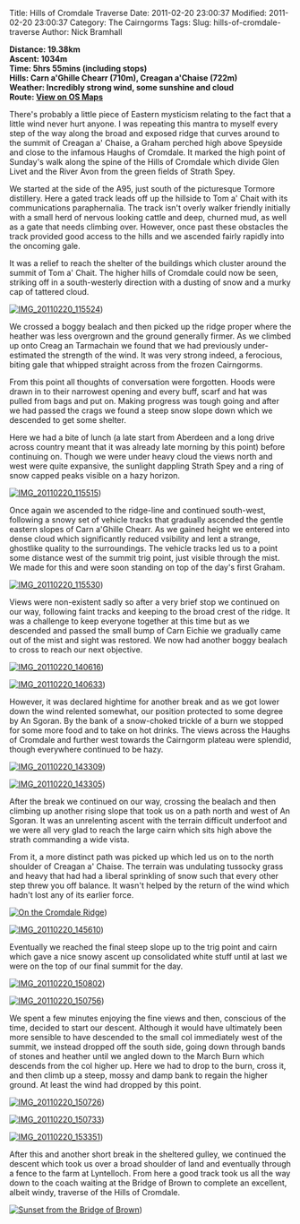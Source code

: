 Title: Hills of Cromdale Traverse
Date: 2011-02-20 23:00:37
Modified: 2011-02-20 23:00:37
Category: The Cairngorms
Tags: 
Slug: hills-of-cromdale-traverse
Author: Nick Bramhall

**Distance: 19.38km  
Ascent: 1034m  
Time: 5hrs 55mins (including stops)  
Hills: Carn a'Ghille Chearr (710m), Creagan a'Chaise (722m)  
Weather: Incredibly strong wind, some sunshine and cloud  
Route: [View on OS Maps](https://www.invertedworld.co.uk/hillwalking/hillwalk/341)**



There's probably a little piece of Eastern mysticism relating to the fact that a little wind never hurt anyone. I was repeating this mantra to myself every step of the way along the broad and exposed ridge that curves around to the summit of Creagan a' Chaise, a Graham perched high above Speyside and close to the infamous Haughs of Cromdale. It marked the high point of Sunday's walk along the spine of the Hills of Cromdale which divide Glen Livet and the River Avon from the green fields of Strath Spey.

<!--more-->

We started at the side of the A95, just south of the picturesque Tormore distillery. Here a gated track leads off up the hillside to Tom a' Chait with its communications paraphernalia. The track isn't overly walker friendly initially with a small herd of nervous looking cattle and deep, churned mud, as well as a gate that needs climbing over. However, once past these obstacles the track provided good access to the hills and we ascended fairly rapidly into the oncoming gale.



It was a relief to reach the shelter of the buildings which cluster around the summit of Tom a' Chait. The higher hills of Cromdale could now be seen, striking off in a south-westerly direction with a dusting of snow and a murky cap of tattered cloud.



[![IMG_20110220_115524](https://live.staticflickr.com/5220/5464509212_1efb5c3cda_b.jpg "IMG_20110220_115524")](https://www.flickr.com/photos/black_friction/5464509212/))



We crossed a boggy bealach and then picked up the ridge proper where the heather was less overgrown and the ground generally firmer. As we climbed up onto Creag an Tarmachain we found that we had previously under-estimated the strength of the wind. It was very strong indeed, a ferocious, biting gale that whipped straight across from the frozen Cairngorms. 



From this point all thoughts of conversation were forgotten. Hoods were drawn in to their narrowest opening and every buff, scarf and hat was pulled from bags and put on. Making progress was tough going and after we had passed the crags we found a steep snow slope down which we descended to get some shelter.



Here we had a bite of lunch (a late start from Aberdeen and a long drive across country meant that it was already late morning by this point) before continuing on. Though we were under heavy cloud the views north and west were quite expansive, the sunlight dappling Strath Spey and a ring of snow capped peaks visible on a hazy horizon.



[![IMG_20110220_115515](https://live.staticflickr.com/5173/5463908731_04b69c6e27_b.jpg "IMG_20110220_115515")](https://www.flickr.com/photos/black_friction/5463908731/))



Once again we ascended to the ridge-line and continued south-west, following a snowy set of vehicle tracks that gradually ascended the gentle eastern slopes of Carn a'Ghille Chearr. As we gained height we entered into dense cloud which significantly reduced vsibility and lent a strange, ghostlike quality to the surroundings. The vehicle tracks led us to a point some distance west of the summit trig point, just visible through the mist. We made for this and were soon standing on top of the day's first Graham.



[![IMG_20110220_115530](https://live.staticflickr.com/5259/5463910845_d9e2d12db6_b.jpg "IMG_20110220_115530")](https://www.flickr.com/photos/black_friction/5463910845/))



Views were non-existent sadly so after a very brief stop we continued on our way, following faint tracks and keeping to the broad crest of the ridge. It was a challenge to keep everyone together at this time but as we descended and passed the small bump of Carn Eichie we gradually came out of the mist and sight was restored. We now had another boggy bealach to cross to reach our next objective. 



[![IMG_20110220_140616](https://live.staticflickr.com/5178/5464512936_c3ea17a03c_b.jpg "IMG_20110220_140616")](https://www.flickr.com/photos/black_friction/5464512936/))



[![IMG_20110220_140633](https://live.staticflickr.com/5137/5463914483_096e8ca79c_b.jpg "IMG_20110220_140633")](https://www.flickr.com/photos/black_friction/5463914483/))



However, it was declared hightime for another break and as we got lower down the wind relented somewhat, our position protected to some degree by An Sgoran. By the bank of a snow-choked trickle of a burn we stopped for some more food and to take on hot drinks. The views across the Haughs of Cromdale and further west towards the Cairngorm plateau were splendid, though everywhere continued to be hazy.



[![IMG_20110220_143309](https://live.staticflickr.com/5293/5465678941_d9d27dd4f8_b.jpg "IMG_20110220_143309")](https://www.flickr.com/photos/black_friction/5465678941/))



[![IMG_20110220_143305](https://live.staticflickr.com/5058/5466275302_ffb43b67dd_b.jpg "IMG_20110220_143305")](https://www.flickr.com/photos/black_friction/5466275302/))



After the break we continued on our way, crossing the bealach and then climbing up another rising slope that took us on a path north and west of An Sgoran. It was an unrelenting ascent with the terrain difficult underfoot and we were all very glad to reach the large cairn which sits high above the strath commanding a wide vista.



From it, a more distinct path was picked up which led us on to the north shoulder of Creagan a' Chaise. The terrain was undulating tussocky grass and heavy that had had a liberal sprinkling of snow such that every other step threw you off balance. It wasn't helped by the return of the wind which hadn't lost any of its earlier force.



[![On the Cromdale Ridge](https://live.staticflickr.com/5059/5462945414_4ebcfb7f84_b.jpg "On the Cromdale Ridge")](https://www.flickr.com/photos/black_friction/5462945414/))



[![IMG_20110220_145610](https://live.staticflickr.com/5016/5465683883_257c00f9f3_b.jpg "IMG_20110220_145610")](https://www.flickr.com/photos/black_friction/5465683883/))



Eventually we reached the final steep slope up to the trig point and cairn which gave a nice snowy ascent up consolidated white stuff until at last we were on the top of our final summit for the day.



[![IMG_20110220_150802](https://live.staticflickr.com/5133/5466294244_44246e251e_b.jpg "IMG_20110220_150802")](https://www.flickr.com/photos/black_friction/5466294244/))



[![IMG_20110220_150756](https://live.staticflickr.com/5173/5466291556_496b166639_b.jpg "IMG_20110220_150756")](https://www.flickr.com/photos/black_friction/5466291556/))



We spent a few minutes enjoying the fine views and then, conscious of the time, decided to start our descent. Although it would have ultimately been more sensible to have descended to the small col immediately west of the summit, we instead dropped off the south side, going down through bands of stones and heather until we angled down to the March Burn which descends from the col higher up. Here we had to drop to the burn, cross it, and then climb up a steep, mossy and damp bank to regain the higher ground. At least the wind had dropped by this point.



[![IMG_20110220_150726](https://live.staticflickr.com/5293/5465688831_c5ce33f1f8_b.jpg "IMG_20110220_150726")](https://www.flickr.com/photos/black_friction/5465688831/))



[![IMG_20110220_150733](https://live.staticflickr.com/5018/5466289048_400c9fc447_b.jpg "IMG_20110220_150733")](https://www.flickr.com/photos/black_friction/5466289048/))



[![IMG_20110220_153351](https://live.staticflickr.com/5138/5466295976_795e723417_b.jpg "IMG_20110220_153351")](https://www.flickr.com/photos/black_friction/5466295976/))



After this and another short break in the sheltered gulley, we continued the descent which took us over a broad shoulder of land and eventually through a fence to the farm at Lyntelloch. From here a good track took us all the way down to the coach waiting at the Bridge of Brown to complete an excellent, albeit windy, traverse of the Hills of Cromdale.

 

[![Sunset from the Bridge of Brown](https://live.staticflickr.com/5214/5466297590_c419b82b16_b.jpg "Sunset from the Bridge of Brown")](https://www.flickr.com/photos/black_friction/5466297590/))
